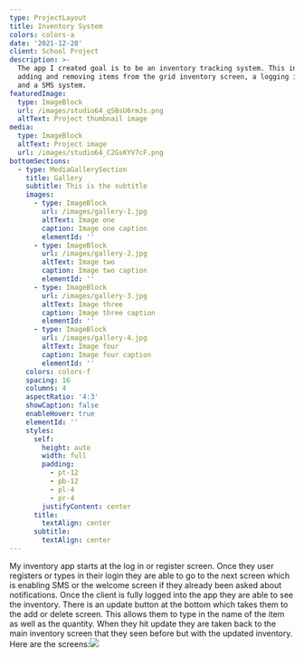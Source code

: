 ```yaml
---
type: ProjectLayout
title: Inventory System
colors: colors-a
date: '2021-12-20'
client: School Project
description: >-
  The app I created goal is to be an inventory tracking system. This includes
  adding and removing items from the grid inventory screen, a logging in system
  and a SMS system.
featuredImage:
  type: ImageBlock
  url: /images/studio64_qSBsU6rmJs.png
  altText: Project thumbnail image
media:
  type: ImageBlock
  altText: Project image
  url: /images/studio64_C2GsKYV7cF.png
bottomSections:
  - type: MediaGallerySection
    title: Gallery
    subtitle: This is the subtitle
    images:
      - type: ImageBlock
        url: /images/gallery-1.jpg
        altText: Image one
        caption: Image one caption
        elementId: ''
      - type: ImageBlock
        url: /images/gallery-2.jpg
        altText: Image two
        caption: Image two caption
        elementId: ''
      - type: ImageBlock
        url: /images/gallery-3.jpg
        altText: Image three
        caption: Image three caption
        elementId: ''
      - type: ImageBlock
        url: /images/gallery-4.jpg
        altText: Image four
        caption: Image four caption
        elementId: ''
    colors: colors-f
    spacing: 16
    columns: 4
    aspectRatio: '4:3'
    showCaption: false
    enableHover: true
    elementId: ''
    styles:
      self:
        height: auto
        width: full
        padding:
          - pt-12
          - pb-12
          - pl-4
          - pr-4
        justifyContent: center
      title:
        textAlign: center
      subtitle:
        textAlign: center
---
```

My inventory app starts at the log in or register screen. Once they user registers or types in their login they are able to go to the next screen which is enabling SMS or the welcome screen if they already been asked about notifications. Once the client is fully logged into the app they are able to see the inventory. There is an update button at the bottom which takes them to the add or delete screen. This allows them to type in the name of the item as well as the quantity. When they hit update they are taken back to the main inventory screen that they seen before but with the updated inventory. Here are the screens:![](/images/studio64_qSBsU6rmJs.png)
